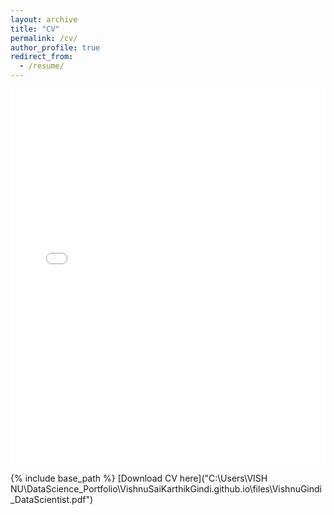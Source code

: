 ```yaml
---
layout: archive
title: "CV"
permalink: /cv/
author_profile: true
redirect_from:
  - /resume/
---
```

<iframe src="/files/DataScientist.pdf" style="width:100%; height:600px;" frameborder="0"></iframe>

{% include base_path %}
[Download CV here]("C:\Users\VISH NU\DataScience_Portfolio\VishnuSaiKarthikGindi.github.io\files\VishnuGindi_DataScientist.pdf") 
